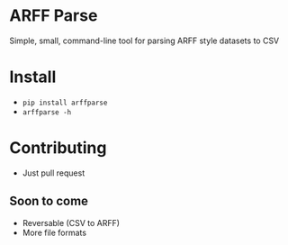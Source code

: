 
# ARFF Parse

Simple, small, command-line tool for parsing ARFF style datasets to CSV

# Install
 - `pip install arffparse`
 - `arffparse -h`

# Contributing
 - Just pull request

## Soon to come
 - Reversable (CSV to ARFF)
 - More file formats


